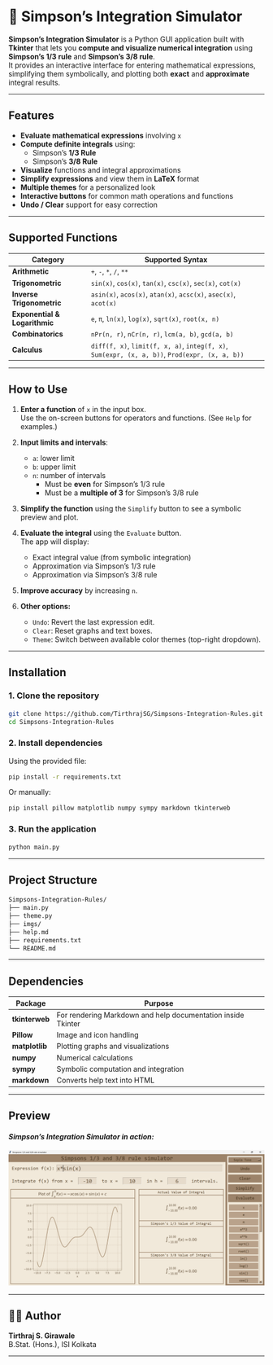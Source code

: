 # 🎯 Simpson’s Integration Simulator

**Simpson’s Integration Simulator** is a Python GUI application built with **Tkinter** that lets you **compute and visualize numerical integration** using **Simpson’s 1/3 rule** and **Simpson’s 3/8 rule**.  
It provides an interactive interface for entering mathematical expressions, simplifying them symbolically, and plotting both **exact** and **approximate** integral results.

---

## Features

- **Evaluate mathematical expressions** involving `x`
- **Compute definite integrals** using:
  - Simpson’s **1/3 Rule**
  - Simpson’s **3/8 Rule**
- **Visualize** functions and integral approximations
- **Simplify expressions** and view them in **LaTeX** format
- **Multiple themes** for a personalized look
- **Interactive buttons** for common math operations and functions
-  **Undo / Clear** support for easy correction

---

## Supported Functions

| Category | Supported Syntax |
|-----------|------------------|
| **Arithmetic** | `+`, `-`, `*`, `/`, `**` |
| **Trigonometric** | `sin(x)`, `cos(x)`, `tan(x)`, `csc(x)`, `sec(x)`, `cot(x)` |
| **Inverse Trigonometric** | `asin(x)`, `acos(x)`, `atan(x)`, `acsc(x)`, `asec(x)`, `acot(x)` |
| **Exponential & Logarithmic** | `e`, `π`, `ln(x)`, `log(x)`, `sqrt(x)`, `root(x, n)` |
| **Combinatorics** | `nPr(n, r)`, `nCr(n, r)`, `lcm(a, b)`, `gcd(a, b)` |
| **Calculus** | `diff(f, x)`, `limit(f, x, a)`, `integ(f, x)`, `Sum(expr, (x, a, b))`, `Prod(expr, (x, a, b))` |

---

## How to Use

1. **Enter a function** of `x` in the input box.  
   Use the on-screen buttons for operators and functions. (See `Help` for examples.)

2. **Input limits and intervals**:
   - `a`: lower limit  
   - `b`: upper limit  
   - `n`: number of intervals  
     - Must be **even** for Simpson’s 1/3 rule  
     - Must be a **multiple of 3** for Simpson’s 3/8 rule  

3. **Simplify the function** using the `Simplify` button to see a symbolic preview and plot.

4. **Evaluate the integral** using the `Evaluate` button.  
   The app will display:
   - Exact integral value (from symbolic integration)
   - Approximation via Simpson’s 1/3 rule
   - Approximation via Simpson’s 3/8 rule

5. **Improve accuracy** by increasing `n`.

6. **Other options:**
   - `Undo`: Revert the last expression edit.  
   - `Clear`: Reset graphs and text boxes.  
   - `Theme`: Switch between available color themes (top-right dropdown).

---

## Installation

### 1. Clone the repository
```bash
git clone https://github.com/TirthrajSG/Simpsons-Integration-Rules.git
cd Simpsons-Integration-Rules
```

### 2. Install dependencies
Using the provided file:
```bash
pip install -r requirements.txt
```
Or manually:
```bash
pip install pillow matplotlib numpy sympy markdown tkinterweb
```

### 3. Run the application
```bash
python main.py
```

---

## Project Structure
```
Simpsons-Integration-Rules/
├── main.py                
├── theme.py               
├── imgs/                  
├── help.md                
├── requirements.txt
└── README.md
```

---

## Dependencies

| Package | Purpose |
|----------|----------|
| **tkinterweb** | For rendering Markdown and help documentation inside Tkinter |
| **Pillow** | Image and icon handling |
| **matplotlib** | Plotting graphs and visualizations |
| **numpy** | Numerical calculations |
| **sympy** | Symbolic computation and integration |
| **markdown** | Converts help text into HTML |

---

## Preview

#### *Simpson’s Integration Simulator in action:*
![](imgs/cover.png)

---

## 🧑‍💻 Author

**Tirthraj S. Girawale**  
B.Stat. (Hons.), ISI Kolkata  

---